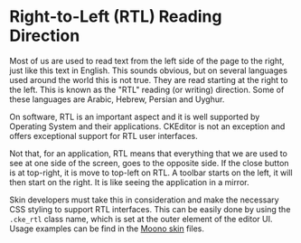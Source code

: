 <!--
Copyright (c) 2003-2016, CKSource - Frederico Knabben. All rights reserved.
For licensing, see LICENSE.md.
-->

# Right-to-Left (RTL) Reading Direction

Most of us are used to read text from the left side of the page to the right, just like this text in English. This sounds obvious, but on several languages used around the world this is not true. They are read starting at the right to the left. This is known as the "RTL" reading (or writing) direction. Some of these languages are Arabic, Hebrew, Persian and Uyghur.

On software, RTL is an important aspect and it is well supported by Operating System and their applications. CKEditor is not an exception and offers exceptional support for RTL user interfaces.

Not that, for an application, RTL means that everything that we are used to see at one side of the screen, goes to the opposite side. If the close button is at top-right, it is move to top-left on RTL. A toolbar starts on the left, it will then start on the right. It is like seeing the application in a mirror.

Skin developers must take this in consideration and make the necessary CSS styling to support RTL interfaces. This can be easily done by using the `.cke_rtl` class name, which is set at the outer element of the editor UI. Usage examples can be find in the [Moono skin](#!/guide/skin_sdk_intro-section-2) files.

